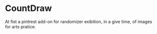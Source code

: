# CountDraw
At fist a pintrest add-on for randomizer exibition, in a give time, of images for arts pratice.
